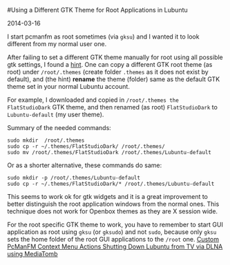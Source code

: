 #Using a Different GTK Theme for Root Applications in Lubuntu

2014-03-16

<!--- tags: linux -->

I start pcmanfm as root sometimes (via `gksu`) and I wanted it to look different from my normal user one.

After failing to set a different GTK theme manually for root using all possible gtk settings, I found a [hint](http://askubuntu.com/questions/57990/set-a-specific-theme-for-root-launched-applications). One can copy a different GTK root theme (as root) under `/root/.themes` (create folder `.themes` as it does not exist by default), and (the hint) **rename** the theme (folder) same as the default GTK theme set in your normal Lubuntu account.

For example, I downloaded and copied in `/root/.themes the FlatStudioDark` GTK theme, and then renamed (as root) `FlatStudioDark` to `Lubuntu-default` (my user theme).

Summary of the needed commands:
```
sudo mkdir  /root/.themes
sudo cp -r ~/.themes/FlatStudioDark/ /root/.themes/
sudo mv /root/.themes/FlatStudioDark /root/.themes/Lubuntu-default
```
Or as a shorter alternative, these commands do same:
```
sudo mkdir -p /root/.themes/Lubuntu-default
sudo cp -r ~/.themes/FlatStudioDark/* /root/.themes/Lubuntu-default
```
This seems to work ok for gtk widgets and it is a great improvement to better distinguish the root application windows from the normal ones. This technique does not work for Openbox themes as they are X session wide.

For the root specific GTK theme to work, you have to remember to start GUI application as root using `gksu` (or `gksudo`) and not `sudo`, because only `gksu` sets the home folder of the root GUI applications to the `/root` one.
<ins class='nfooter'><a id='fprev' href='#blog/2014/2014-03-17-Custom-PcManFM-Context-Menu-Actions.md'>Custom PcManFM Context Menu Actions</a> <a id='fnext' href='#blog/2014/2014-02-27-Shutting-Down-Lubuntu-from-TV-via-DLNA-using-MediaTomb.md'>Shutting Down Lubuntu from TV via DLNA using MediaTomb</a></ins>
